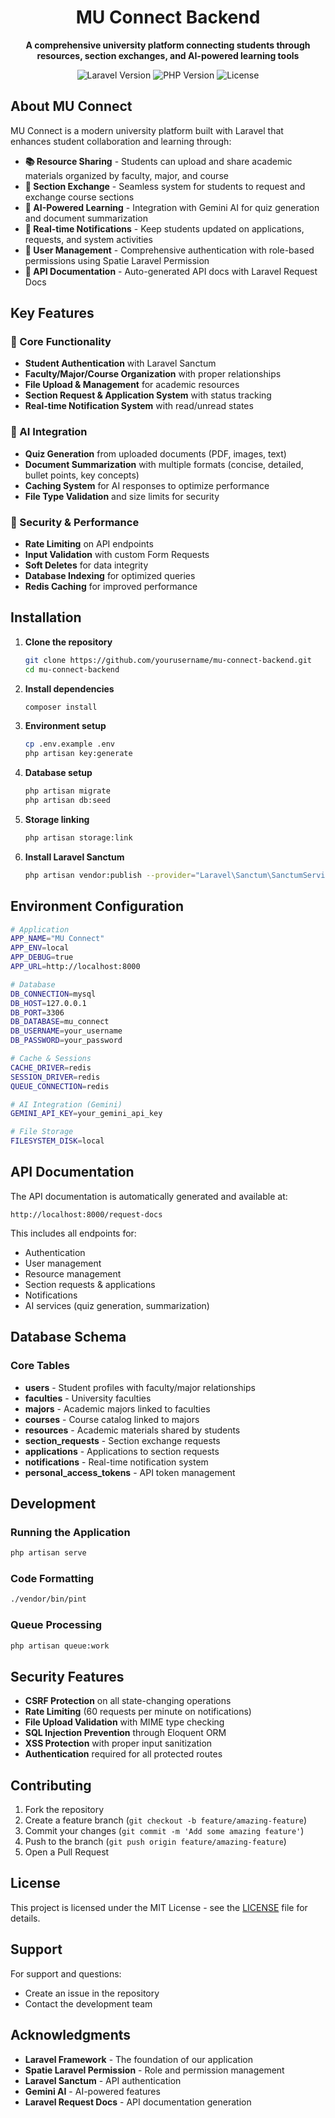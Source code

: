 <p align="center">
  <h1 align="center">MU Connect Backend</h1>
</p>

<p align="center">
  <strong>A comprehensive university platform connecting students through resources, section exchanges, and AI-powered learning tools</strong>
</p>

<p align="center">
<img src="https://img.shields.io/badge/Laravel-12.0-red" alt="Laravel Version">
<img src="https://img.shields.io/badge/PHP-8.2+-blue" alt="PHP Version">
<img src="https://img.shields.io/badge/License-MIT-green" alt="License">
</p>

## About MU Connect

MU Connect is a modern university platform built with Laravel that enhances student collaboration and learning through:

- **📚 Resource Sharing** - Students can upload and share academic materials organized by faculty, major, and course
- **🔄 Section Exchange** - Seamless system for students to request and exchange course sections
- **🤖 AI-Powered Learning** - Integration with Gemini AI for quiz generation and document summarization
- **🔔 Real-time Notifications** - Keep students updated on applications, requests, and system activities
- **👥 User Management** - Comprehensive authentication with role-based permissions using Spatie Laravel Permission
- **📱 API Documentation** - Auto-generated API docs with Laravel Request Docs

## Key Features

### 🎯 Core Functionality
- **Student Authentication** with Laravel Sanctum
- **Faculty/Major/Course Organization** with proper relationships
- **File Upload & Management** for academic resources
- **Section Request & Application System** with status tracking
- **Real-time Notification System** with read/unread states

### 🤖 AI Integration
- **Quiz Generation** from uploaded documents (PDF, images, text)
- **Document Summarization** with multiple formats (concise, detailed, bullet points, key concepts)
- **Caching System** for AI responses to optimize performance
- **File Type Validation** and size limits for security

### 🔐 Security & Performance
- **Rate Limiting** on API endpoints
- **Input Validation** with custom Form Requests
- **Soft Deletes** for data integrity
- **Database Indexing** for optimized queries
- **Redis Caching** for improved performance

## Installation

1. **Clone the repository**
   ```bash
   git clone https://github.com/yourusername/mu-connect-backend.git
   cd mu-connect-backend
   ```

2. **Install dependencies**
   ```bash
   composer install
   ```

3. **Environment setup**
   ```bash
   cp .env.example .env
   php artisan key:generate
   ```

4. **Database setup**
   ```bash
   php artisan migrate
   php artisan db:seed
   ```

5. **Storage linking**
   ```bash
   php artisan storage:link
   ```

6. **Install Laravel Sanctum**
   ```bash
   php artisan vendor:publish --provider="Laravel\Sanctum\SanctumServiceProvider"
   ```

## Environment Configuration

```bash
# Application
APP_NAME="MU Connect"
APP_ENV=local
APP_DEBUG=true
APP_URL=http://localhost:8000

# Database
DB_CONNECTION=mysql
DB_HOST=127.0.0.1
DB_PORT=3306
DB_DATABASE=mu_connect
DB_USERNAME=your_username
DB_PASSWORD=your_password

# Cache & Sessions
CACHE_DRIVER=redis
SESSION_DRIVER=redis
QUEUE_CONNECTION=redis

# AI Integration (Gemini)
GEMINI_API_KEY=your_gemini_api_key

# File Storage
FILESYSTEM_DISK=local
```

## API Documentation

The API documentation is automatically generated and available at:
```
http://localhost:8000/request-docs
```

This includes all endpoints for:
- Authentication
- User management
- Resource management
- Section requests & applications
- Notifications
- AI services (quiz generation, summarization)

## Database Schema

### Core Tables
- **users** - Student profiles with faculty/major relationships
- **faculties** - University faculties
- **majors** - Academic majors linked to faculties
- **courses** - Course catalog linked to majors
- **resources** - Academic materials shared by students
- **section_requests** - Section exchange requests
- **applications** - Applications to section requests
- **notifications** - Real-time notification system
- **personal_access_tokens** - API token management

## Development

### Running the Application
```bash
php artisan serve
```

### Code Formatting
```bash
./vendor/bin/pint
```

### Queue Processing
```bash
php artisan queue:work
```

## Security Features

- **CSRF Protection** on all state-changing operations
- **Rate Limiting** (60 requests per minute on notifications)
- **File Upload Validation** with MIME type checking
- **SQL Injection Prevention** through Eloquent ORM
- **XSS Protection** with proper input sanitization
- **Authentication** required for all protected routes

## Contributing

1. Fork the repository
2. Create a feature branch (`git checkout -b feature/amazing-feature`)
3. Commit your changes (`git commit -m 'Add some amazing feature'`)
4. Push to the branch (`git push origin feature/amazing-feature`)
5. Open a Pull Request

## License

This project is licensed under the MIT License - see the [LICENSE](LICENSE) file for details.

## Support

For support and questions:
- Create an issue in the repository
- Contact the development team

## Acknowledgments

- **Laravel Framework** - The foundation of our application
- **Spatie Laravel Permission** - Role and permission management
- **Laravel Sanctum** - API authentication
- **Gemini AI** - AI-powered features
- **Laravel Request Docs** - API documentation generation